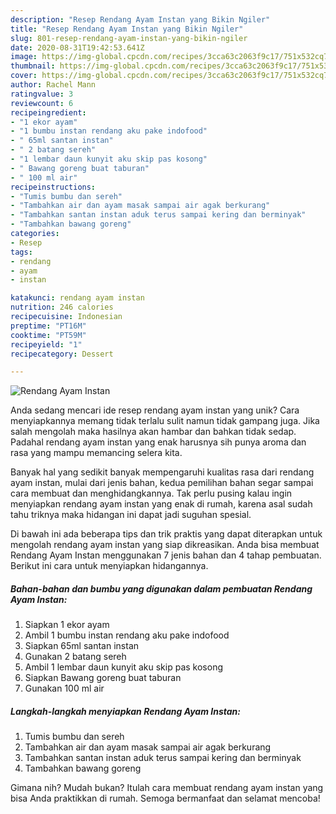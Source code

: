 ```yaml
---
description: "Resep Rendang Ayam Instan yang Bikin Ngiler"
title: "Resep Rendang Ayam Instan yang Bikin Ngiler"
slug: 801-resep-rendang-ayam-instan-yang-bikin-ngiler
date: 2020-08-31T19:42:53.641Z
image: https://img-global.cpcdn.com/recipes/3cca63c2063f9c17/751x532cq70/rendang-ayam-instan-foto-resep-utama.jpg
thumbnail: https://img-global.cpcdn.com/recipes/3cca63c2063f9c17/751x532cq70/rendang-ayam-instan-foto-resep-utama.jpg
cover: https://img-global.cpcdn.com/recipes/3cca63c2063f9c17/751x532cq70/rendang-ayam-instan-foto-resep-utama.jpg
author: Rachel Mann
ratingvalue: 3
reviewcount: 6
recipeingredient:
- "1 ekor ayam"
- "1 bumbu instan rendang aku pake indofood"
- " 65ml santan instan"
- " 2 batang sereh"
- "1 lembar daun kunyit aku skip pas kosong"
- " Bawang goreng buat taburan"
- " 100 ml air"
recipeinstructions:
- "Tumis bumbu dan sereh"
- "Tambahkan air dan ayam masak sampai air agak berkurang"
- "Tambahkan santan instan aduk terus sampai kering dan berminyak"
- "Tambahkan bawang goreng"
categories:
- Resep
tags:
- rendang
- ayam
- instan

katakunci: rendang ayam instan 
nutrition: 246 calories
recipecuisine: Indonesian
preptime: "PT16M"
cooktime: "PT59M"
recipeyield: "1"
recipecategory: Dessert

---
```



![Rendang Ayam Instan](https://img-global.cpcdn.com/recipes/3cca63c2063f9c17/751x532cq70/rendang-ayam-instan-foto-resep-utama.jpg)

Anda sedang mencari ide resep rendang ayam instan yang unik? Cara menyiapkannya memang tidak terlalu sulit namun tidak gampang juga. Jika salah mengolah maka hasilnya akan hambar dan bahkan tidak sedap. Padahal rendang ayam instan yang enak harusnya sih punya aroma dan rasa yang mampu memancing selera kita.



Banyak hal yang sedikit banyak mempengaruhi kualitas rasa dari rendang ayam instan, mulai dari jenis bahan, kedua pemilihan bahan segar sampai cara membuat dan menghidangkannya. Tak perlu pusing kalau ingin menyiapkan rendang ayam instan yang enak di rumah, karena asal sudah tahu triknya maka hidangan ini dapat jadi suguhan spesial.


Di bawah ini ada beberapa tips dan trik praktis yang dapat diterapkan untuk mengolah rendang ayam instan yang siap dikreasikan. Anda bisa membuat Rendang Ayam Instan menggunakan 7 jenis bahan dan 4 tahap pembuatan. Berikut ini cara untuk menyiapkan hidangannya.

<!--inarticleads1-->

##### Bahan-bahan dan bumbu yang digunakan dalam pembuatan Rendang Ayam Instan:

1. Siapkan 1 ekor ayam
1. Ambil 1 bumbu instan rendang aku pake indofood
1. Siapkan  65ml santan instan
1. Gunakan  2 batang sereh
1. Ambil 1 lembar daun kunyit aku skip pas kosong
1. Siapkan  Bawang goreng buat taburan
1. Gunakan  100 ml air




<!--inarticleads2-->

##### Langkah-langkah menyiapkan Rendang Ayam Instan:

1. Tumis bumbu dan sereh
1. Tambahkan air dan ayam masak sampai air agak berkurang
1. Tambahkan santan instan aduk terus sampai kering dan berminyak
1. Tambahkan bawang goreng




Gimana nih? Mudah bukan? Itulah cara membuat rendang ayam instan yang bisa Anda praktikkan di rumah. Semoga bermanfaat dan selamat mencoba!
